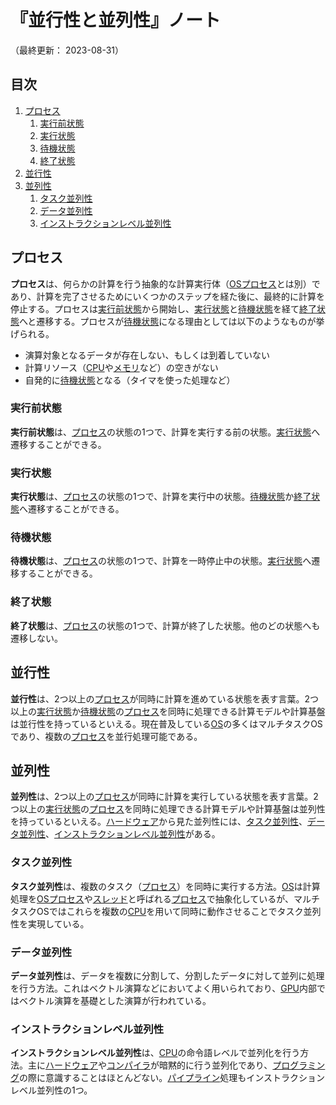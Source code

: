 # 『並行性と並列性』ノート

（最終更新： 2023-08-31）


## 目次

1. [プロセス](#プロセス)
	1. [実行前状態](#実行前状態)
	1. [実行状態](#実行状態)
	1. [待機状態](#待機状態)
	1. [終了状態](#終了状態)
1. [並行性](#並行性)
1. [並列性](#並列性)
	1. [タスク並列性](#タスク並列性)
	1. [データ並列性](#データ並列性)
	1. [インストラクションレベル並列性](#インストラクションレベル並列性)


## プロセス

**プロセス**は、何らかの計算を行う抽象的な計算実行体（[OSプロセス](../../../../computer/software/_/chapters/operating_system.md#プロセス)とは別）であり、計算を完了させるためにいくつかのステップを経た後に、最終的に計算を停止する。プロセスは[実行前状態](#実行前状態)から開始し、[実行状態](#実行状態)と[待機状態](#待機状態)を経て[終了状態](#終了状態)へと遷移する。プロセスが[待機状態](#待機状態)になる理由としては以下のようなものが挙げられる。

- 演算対象となるデータが存在しない、もしくは到着していない
- 計算リソース（[CPU](../../../../computer/hardware/_/chapters/processor.md#cpu)や[メモリ](../../../../computer/hardware/_/chapters/memory.md#メモリ)など）の空きがない
- 自発的に[待機状態](#待機状態)となる（タイマを使った処理など）

### 実行前状態

**実行前状態**は、[プロセス](#プロセス)の状態の1つで、計算を実行する前の状態。[実行状態](#実行状態)へ遷移することができる。

### 実行状態

**実行状態**は、[プロセス](#プロセス)の状態の1つで、計算を実行中の状態。[待機状態](#待機状態)か[終了状態](#終了状態)へ遷移することができる。

### 待機状態

**待機状態**は、[プロセス](#プロセス)の状態の1つで、計算を一時停止中の状態。[実行状態](#実行状態)へ遷移することができる。

### 終了状態

**終了状態**は、[プロセス](#プロセス)の状態の1つで、計算が終了した状態。他のどの状態へも遷移しない。


## 並行性

**並行性**は、2つ以上の[プロセス](#プロセス)が同時に計算を進めている状態を表す言葉。2つ以上の[実行状態](#実行状態)か[待機状態](#待機状態)の[プロセス](#プロセス)を同時に処理できる計算モデルや計算基盤は並行性を持っているといえる。現在普及している[OS](../../../../computer/software/_/chapters/operating_system.md#オペレーティングシステム)の多くはマルチタスクOSであり、複数の[プロセス](#プロセス)を並行処理可能である。


## 並列性

**並列性**は、2つ以上の[プロセス](#プロセス)が同時に計算を実行している状態を表す言葉。2つ以上の[実行状態](#実行状態)の[プロセス](#プロセス)を同時に処理できる計算モデルや計算基盤は並列性を持っているといえる。[ハードウェア](../../../../computer/hardware/_/chapters/hardware.md#ハードウェア)から見た並列性には、[タスク並列性](#タスク並列性)、[データ並列性](#データ並列性)、[インストラクションレベル並列性](#インストラクションレベル並列性)がある。

### タスク並列性

**タスク並列性**は、複数のタスク（[プロセス](#プロセス)）を同時に実行する方法。[OS](../../../../computer/software/_/chapters/operating_system.md#オペレーティングシステム)は計算処理を[OSプロセス](../../../../computer/software/_/chapters/operating_system.md#プロセス)や[スレッド](../../../../computer/software/_/chapters/operating_system.md#スレッド)と呼ばれる[プロセス](#プロセス)で抽象化しているが、マルチタスクOSではこれらを複数の[CPU](../../../../computer/hardware/_/chapters/processor.md#cpu)を用いて同時に動作させることでタスク並列性を実現している。

### データ並列性

**データ並列性**は、データを複数に分割して、分割したデータに対して並列に処理を行う方法。これはベクトル演算などにおいてよく用いられており、[GPU](../../../../computer/hardware/_/chapters/processor.md#gpu)内部ではベクトル演算を基礎とした演算が行われている。

### インストラクションレベル並列性

**インストラクションレベル並列性**は、[CPU](../../../../computer/hardware/_/chapters/processor.md#cpu)の命令語レベルで並列化を行う方法。主に[ハードウェア](../../../../computer/hardware/_/chapters/hardware.md#ハードウェア)や[コンパイラ](../../../../basics/information_theory/_/chapters/compiler_theory.md#コンパイラ)が暗黙的に行う並列化であり、[プログラミング](../../../_/chapters/programming.md#プログラミング)の際に意識することはほとんどない。[パイプライン](../../../../computer/hardware/_/chapters/processor.md#パイプライン)処理もインストラクションレベル並列性の1つ。
